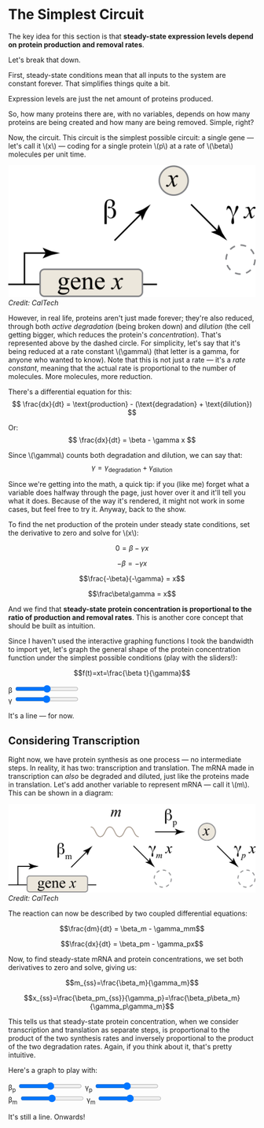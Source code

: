 <extends template="layouts/page.html" back="/concepts.html" next="/repressors.html" title="The Simplest Circuit"></extends>

# The Simplest Circuit

The key idea for this section is that **steady-state expression levels depend on protein production and removal rates**.

Let's break that down.

First, steady-state conditions mean that all inputs to the system are constant forever. That simplifies things quite a bit.

Expression levels are just the net amount of proteins produced.

So, how many proteins there are, with no variables, depends on how many proteins are being created and how many are being removed. Simple, right?

Now, the circuit. This circuit is the simplest possible circuit: a single gene &mdash; let's call it \\(x\\) &mdash; coding for a single protein \\(p\\) at a rate of \\(\beta\\) molecules per unit time.

![A diagram of the simplest possible circuit, with one gene coding for one protein.](/assets/simplest-circuit-dg1.png)
<i class="cite">Credit: CalTech</i>

However, in real life, proteins aren't just made forever; they're also reduced, through both _active degradation_ (being broken down) and _dilution_ (the cell getting bigger, which reduces the protein's _concentration_). That's represented above by the dashed circle. For simplicity, let's say that it's being reduced at a rate constant \\(\gamma\\) (that letter is a gamma, for anyone who wanted to know). Note that this is not just a rate &mdash; it's a _rate constant_, meaning that the actual rate is proportional to the number of molecules. More molecules, more reduction.

There's a differential equation for this:
$$ \frac{dx}{dt} = \text{production} - (\text{degradation} + \text{dilution}) $$

Or:
$$ \frac{dx}{dt} = \beta - \gamma x $$

Since \\(\gamma\\) counts both degradation and dilution, we can say that:
$$ \gamma = \gamma_\text{degradation} + \gamma_\text{dilution} $$

Since we're getting into the math, a quick tip: if you (like me) forget what a variable does halfway through the page, just hover over it and it'll tell you what it does. Because of the way it's rendered, it might not work in some cases, but feel free to try it. Anyway, back to the show.

To find the net production of the protein under steady state conditions, set the derivative to zero and solve for \\(x\\):

$$0 = \beta - \gamma x$$

$$-\beta = -\gamma x$$

$$\frac{-\beta}{-\gamma} = x$$

$$\frac\beta\gamma = x$$

And we find that **steady-state protein concentration is proportional to the ratio of production and removal rates**. This is another core concept that should be built as intuition.

Since I haven't used the interactive graphing functions I took the bandwidth to import yet, let's graph the general shape of the protein concentration function under the simplest possible conditions (play with the sliders!):

$$f(t)=xt=\frac{\beta t}{\gamma}$$

<div class="graph">
    <div id="concentration-graph"></div>
    <div>
        <label for="beta">β</label>
        <input type="range" id="beta">
    </div>
    <div>
        <label for="gamma">γ</label>
        <input type="range" id="gamma">
    </div>
</div>

It's a line &mdash; for now.

## Considering Transcription

Right now, we have protein synthesis as one process &mdash; no intermediate steps. In reality, it has two: transcription and translation. The mRNA made in transcription can _also_ be degraded and diluted, just like the proteins made in translation. Let's add another variable to represent mRNA &mdash; call it \\(m\\). This can be shown in a diagram:

![The simplest circuit, now considering both transcription and translation, with mRNA (m) being produced and reduced.](/assets/simplest-circuit-dg2.png)
<i class="cite">Credit: CalTech</i>

The reaction can now be described by two coupled differential equations:

$$\frac{dm}{dt} = \beta_m - \gamma_mm$$

$$\frac{dx}{dt} = \beta_pm - \gamma_px$$

Now, to find steady-state mRNA and protein concentrations, we set both derivatives to zero and solve, giving us:

$$m_{ss}=\frac{\beta_m}{\gamma_m}$$

$$x_{ss}=\frac{\beta_pm_{ss}}{\gamma_p}=\frac{\beta_p\beta_m}{\gamma_p\gamma_m}$$

This tells us that steady-state protein concentration, when we consider transcription and translation as separate steps, is proportional to the product of the two synthesis rates and inversely proportional to the product of the two degradation rates. Again, if you think about it, that's pretty intuitive.

Here's a graph to play with:

<div class="graph">
    <div id="concentration-graph-2step"></div>
    <div>
        <label for="betap">β<sub>p</sub></label>
        <input type="range" id="betap">
        <label for="gammap">γ<sub>p</sub></label>
        <input type="range" id="gammap">
    </div>
    <div>
        <label for="betam">β<sub>m</sub></label>
        <input type="range" id="betam">
        <label for="gammam">γ<sub>m</sub></label>
        <input type="range" id="gammam">
    </div>
</div>

It's still a line. Onwards!

<script>
    plot('#concentration-graph', (beta, gamma) => [`(${beta}x)/${gamma}`], ['#beta', '#gamma'])
    plot('#concentration-graph-2step', (betap, gammap, betam, gammam) => [`((${betap})(${betam})x)/((${gammap})(${gammam}))`], ['#betap', '#gammap', '#betam', '#gammam'])
    defineVars([
        ['γ', 'The rate constant for reduction of concentration.'],
        ['β', 'The rate of production, in molecules per unit time.'],
        ['x', 'The gene in question.'],
        ['m', 'The mRNA in question.'],
        ['p', 'The protein in question.'],
        ['ss', 'steady-state']
    ])
</script>